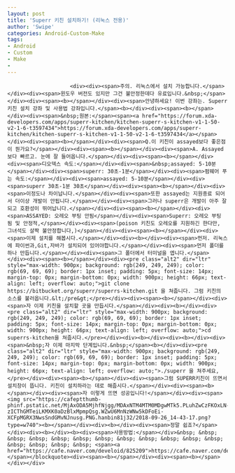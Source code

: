 ```yaml
---
layout: post
title: 'Superr 키친 설치하기! (리눅스 전용)'
author: 'Swipe'
categories: Android-Custom-Make
tags:
- Android
- Custom
- Make
-
---
```



<script> location.href='https://cafe.naver.com/develoid/825203' ; </script>


















						<div><div><span>주의. 리눅스에서 설치 가능합니다.</span></div><div><span>윈도우 버전도 있지만 그건 불안정한데다 유료입니다.&nbsp;</span></div><div><span><b></span></div><div><span>안녕하세요! 이번 강좌는. Superr 키친 설치 강좌 및 사용법 강좌입니다.</span><b></div><div><span><b></span></div><div><span>&nbsp;원본:</span><span><a href="https://forum.xda-developers.com/apps/superr-kitchen/kitchen-superr-s-kitchen-v1-1-50-v2-1-6-t3597434">https://forum.xda-developers.com/apps/superr-kitchen/kitchen-superr-s-kitchen-v1-1-50-v2-1-6-t3597434</a></span></div><div><span><b></span></div><div><span>Q.이 키친이 assayed보다 좋은점이 뭔가요?</span></div><div><span><b></span></div><div><span>A. Assayed 보다 빠르고. 눈에 잘 들어옵니다.</span></div><div><span><b></span></div><div><span>디오덱스 속도:</span></div><div><span>&nbsp;assayed: 5-10분</span></div><div><span>superr: 30초-1분</span></div><div><span>펌웨어 푸는 속도:</span></div><div><span>assayed: 5-10분</span></div><div><span>superr 30초-1분 30초</span></div><div><span><b></span></div><div><span>이정도나 차이납니다.</span></div><div><span>또한 assayed는 지원종료 되어서 더이상 개발이 안됩니다.</span></div><div><span>그러나 superr은 개발이 아주 잘되고 호환성이 뛰어납니다.</span></div><div><span><b></span></div><div><span>ASSAYED: 오레오 부팅 안됨</span></div><div><span>Superr: 오레오 부팅 됨 및 안정적,</span></div><div><span>(poison 키친도 오레오를 지원하긴 한다만, 그녀석도 살짝 불안정합니다,)</span></div><div><span><b></span></div><div><span>이제 설치를 해봅시다.</span></div><div><b></div><div><span>먼저. 리눅스에 파이썬과,Git,자바가 설치되어 있어야합니다.</span></div><div><span>먼저 폴더를 하나 만듭니다.</span></div><div><span>그 폴더에서 터미널을 엽니다.</span></div><div><span><b></span></div><div><pre class="alt2" dir="ltr" style="max-width: 900px; background: rgb(249, 249, 249); color: rgb(69, 69, 69); border: 1px inset; padding: 5px; font-size: 14px; margin-top: 0px; margin-bottom: 0px; width: 900px; height: 66px; text-align: left; overflow: auto;">git clone https://bitbucket.org/superr/superrs-kitchen.git 을 쳐줍니다. 그럼 키친의 소스를 불러옵니다.&lt;/pre&gt;</pre></div><div><span><b></span></div><div><span>자 이제 키친을 설치할 곳을 만듭시다.</span></div><div><b></div><div><pre class="alt2" dir="ltr" style="max-width: 900px; background: rgb(249, 249, 249); color: rgb(69, 69, 69); border: 1px inset; padding: 5px; font-size: 14px; margin-top: 0px; margin-bottom: 0px; width: 900px; height: 66px; text-align: left; overflow: auto;">cd superrs-kitchen을 쳐줍시다.</pre></div><div><b></div><div><b></div><div><span>&nbsp;자 이제 마지막 단계입니다.&nbsp;</span><b></div><div><pre class="alt2" dir="ltr" style="max-width: 900px; background: rgb(249, 249, 249); color: rgb(69, 69, 69); border: 1px inset; padding: 5px; font-size: 14px; margin-top: 0px; margin-bottom: 0px; width: 900px; height: 66px; text-align: left; overflow: auto;">./superr 을 쳐주세요,</pre></div><div><span><b></span></div><div><span>그럼 SUPERR키친이 뜨면서 설치창이 뜹니다. 키친이 설치하라는 데로 해줍시다.</span></div><div><span><b></span></div><div><span>자 이렇게 뜨면 성공입니다!</span></div><div><span><img src="https://cafeptthumb-phinf.pstatic.net/MjAxODA5MjhfNjgg/MDAxNTM4MTM0MDgwMTk5.PLuhZwCzFKOxLN-zICThGMTeiLKMXK0aDzBlxMpmpQsg.WZwU6MnNzWNw5kDFoEi-XCFpMGRX3NwsSndGMvNJnusg.PNG.hanbin81j32/2018-09-26_14-43-17.png?type=w740"><b></span></div><div><b></div><div><span>정말 쉽죠?</span></div><div><b></div><b><div><span>사용방법:</span></div>&nbsp; &nbsp; &nbsp; &nbsp; &nbsp; &nbsp; &nbsp; &nbsp; &nbsp; &nbsp; &nbsp; &nbsp; &nbsp; &nbsp; &nbsp; &nbsp; <span><a href="https://cafe.naver.com/develoid/825209">https://cafe.naver.com/develoid/825209</a></span></blockquote><div><span><b></span></div><div><span><b></span></div></div>
